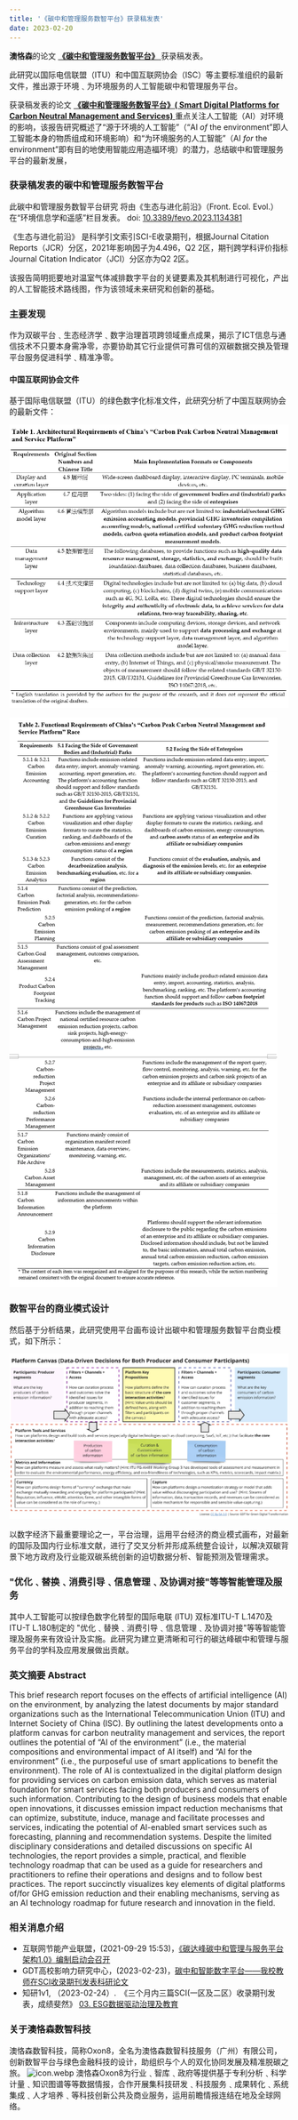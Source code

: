 ```yaml
---
title: '《碳中和管理服务数智平台》获录稿发表'
date: 2023-02-20
---
```


**澳恪森**的论文 [**《碳中和管理服务数智平台》** ](https://www.frontiersin.org/articles/10.3389/fevo.2023.1134381/abstract) 获录稿发表。 

此研究以国际电信联盟（ITU）和中国互联网协会（ISC）等主要标准组织的最新文件，推出源于环境﹑为环境服务的人工智能碳中和管理服务平台。

<!--more-->

获录稿发表的论文 [**《碳中和管理服务数智平台》( Smart Digital Platforms for Carbon Neutral Management and Services)** ](https://www.frontiersin.org/articles/10.3389/fevo.2023.1134381/abstract) 重点关注人工智能（AI）对环境的影响，该报告研究概述了“源于环境的人工智能”（“AI _of_ the environment”即人工智能本身的物质组成和环境影响）和“为环境服务的人工智能”（AI _for_ the environment”即有目的地使用智能应用造福环境）的潜力，总结碳中和管理服务平台的最新发展，


### 获录稿发表的碳中和管理服务数智平台

此碳中和管理服务数智平台研究 将由《生态与进化前沿》（Front. Ecol. Evol.）在“环境信息学和遥感”栏目发表。 doi: [10.3389/fevo.2023.1134381](https://www.frontiersin.org/articles/10.3389/fevo.2023.1134381/abstract)

《生态与进化前沿》 是科学引文索引SCI-E收录期刊，根据Journal Citation Reports（JCR）分区，2021年影响因子为4.496，Q2 2区，期刊跨学科评价指标Journal Citation Indicator（JCI）分区亦为Q2 2区。

该报告简明扼要地对温室气体减排数字平台的关键要素及其机制进行可视化，产出的人工智能技术路线图，作为该领域未来研究和创新的基础。

### 主要发现
作为双碳平台﹑生态经济学﹑数字治理首项跨领域重点成果，揭示了ICT信息与通信技术不只要本身需净零，亦要协助其它行业提供可靠可信的双碳数据交换及管理平台服务促进科学﹑精准净零。

####  中国互联网协会文件
基于国际电信联盟（ITU）的绿色数字化标准文件，此研究分析了中国互联网协会的最新文件：

![ISoC_cn2023_arch_req.webp](ISoC_cn2023_arch_req.webp)

![ISoC_cn2023_func_req.webp](ISoC_cn2023_func_req.webp)


### 数智平台的商业模式设计

然后基于分析结果，此研究使用平台画布设计出碳中和管理服务数智平台商业模式，如下所示：

![featured.jpg](./featured.png)

以数字经济下最重要理论之一，平台治理，运用平台经济的商业模式画布，对最新的国际及国内行业标准文献，进行了交叉分析并形成系统整合设计，以解决双碳背景下地方政府及行业能双碳系统创新的迫切数据分析、智能预测及管理需求。

### "优化﹑替换﹑消费引导﹑信息管理﹑及协调对接"等等智能管理及服务

其中人工智能可以按绿色数字化转型的国际电联 (ITU) 双标准ITU-T L.1470及ITU-T L.180制定的 "优化﹑替换﹑消费引导﹑信息管理﹑及协调对接"等等智能管理及服务来有效设计及实施。此研究为建立更清晰和可行的碳达峰碳中和管理与服务平台的学科及应用发展做出贡献。

### 英文摘要  Abstract

This brief research report focuses on the effects of artificial intelligence (AI) on the environment, by analyzing the latest documents by major standard organizations such as the International Telecommunication Union (ITU) and Internet Society of China (ISC). By outlining the latest developments onto a platform canvas for carbon neutrality management and services, the report outlines the potential of “AI of the environment” (i.e., the material compositions and environmental impact of AI itself) and “AI for the environment” (i.e., the purposeful use of smart applications to benefit the environment). The role of AI is contextualized in the digital platform design for providing services on carbon emission data, which serves as material foundation for smart services facing both producers and consumers of such information. Contributing to the design of business models that enable open innovations, it discusses emission impact reduction mechanisms that can optimize, substitute, induce, manage and facilitate processes and services, indicating the potential of AI-enabled smart services such as forecasting, planning and recommendation systems. Despite the limited disciplinary considerations and detailed discussions on specific AI technologies, the report provides a simple, practical, and flexible technology roadmap that can be used as a guide for researchers and practitioners to refine their operations and designs and to follow best practices. The report succinctly visualizes key elements of digital platforms of/for GHG emission reduction and their enabling mechanisms, serving as an AI technology roadmap for future research and innovation in the field.


### 相关消息介绍

* 互联网节能产业联盟，(2021-09-29 15:53)，[《碳达峰碳中和管理与服务平台架构1.0》编制启动会召开](https://mp.weixin.qq.com/s?src=11&timestamp=1679462497&ver=4421&signature=aLlW5pQNyLxZlqnt08F6GRoV7OI73ZqiJzqFu0k*uxpZZlUqeX1sEMhgDUsIp4DzDGEP3WZzR6aM-TtP48yEi9h*ll8TJqQ8WOzdCtxCAT0h4xAoLHkC4DO9K5xboUad&new=1)
*  GDT高校影响力研究中心，(2023-02-23)，[碳中和智能数字平台——我校教师在SCI收录期刊发表科研论文](https://mp.weixin.qq.com/s?src=11&timestamp=1679462520&ver=4421&signature=P6rCLfVU9rhMdHQD1h1KOGG0InuWpYosPHY56bMxyZqK2OYpbmGanlnCbbBxlUbaaivh47rzV54P250KFIbyCsBDe-vINg2kg0HMqjU2f9qNyEmkhSaZw7xbXabX-vtn&new=1)
*  知研1v1,  （2023-02-24）.　《三个月内三篇SCI(一区及二区）收录期刊发表，成绩斐然》 [03. ESG数据驱动治理及教育](https://mp.weixin.qq.com/s?src=11&timestamp=1679377034&ver=4419&signature=58rspt51riDaR40jvggKb7MvePyHPP3j0uR0cLd2acMEJsEzW2094fT63kp-SKdgx*ORo6w1YEtlkh3eg48VOxVKMBasEFW1A-Xd4OC31j3t2JoChGuMHv-2IOxJnnDQ&new=1)


### 关于澳恪森数智科技
澳恪森数智科技，简称Oxon8，全名为澳恪森数智科技服务（广州）有限公司，创新数智平台与绿色金融科技的设计，助组织与个人的双化协同发展及精准脱碳之旅。
![icon.webp](app://local/Q:/__coding__/oxfordroadmap/oxon8/assets/media/icon.webp?1680427126955)
澳恪森Oxon8为行业﹑智库﹑政府等提供基于专利分析﹑科学计量﹑知识图谱等等数据情报，合作开展集科技研发﹑科技服务﹑成果转化﹑系统集成﹑人才培养﹑等科技创新公共及商业服务，运用前瞻情报连结在地及全球网络。

